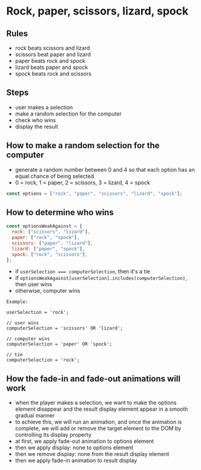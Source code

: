 # Rock, paper, scissors, lizard, spock

## Rules

- rock beats scissors and lizard
- scissors beat paper and lizard
- paper beats rock and spock
- lizard beats paper and spock
- spock beats rock and scissors

## Steps

- user makes a selection
- make a random selection for the computer
- check who wins
- display the result

## How to make a random selection for the computer

- generate a random number between 0 and 4 so that each option has an equal chance of being selected
- 0 = rock, 1 = paper, 2 = scissors, 3 = lizard, 4 = spock

```js
const options = ["rock", "paper", "scissors", "lizard", "spock"];
```

## How to determine who wins

```js
const optionsWeakAgainst = {
  rock: ["scissors", "lizard"],
  paper: ["rock", "spock"],
  scissors: ["paper", "lizard"],
  lizard: ["paper", "spock"],
  spock: ["rock", "scissors"],
};
```

- if `userSelection === computerSelection`, then it's a tie
- if `optionsWeakAgainst[userSelection].includes(computerSelection)`, then user wins
- otherwise, computer wins

```
Example:

userSelection = 'rock';

// user wins
computerSelection = 'scissors' OR 'lizard';

// computer wins
computerSelection = 'paper' OR 'spock';

// tie
computerSelection = 'rock';
```

## How the fade-in and fade-out animations will work

- when the player makes a selection, we want to make the options element disappear and the result display element appear in a smooth gradual manner
- to achieve this, we will run an animation, and once the animation is complete, we will add or remove the target element to the DOM by controlling its display property
- at first, we apply fade-out animation to options element
- then we apply display: none to options element
- then we remove display: none from the result display element
- then we apply fade-in animation to result display
